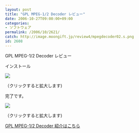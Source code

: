 ```yaml
---
layout: post
title: "GPL MPEG-1/2 Decoder レビュー"
date: 2006-10-27T09:00:00+09:00
categories:
- ソフトウェア
permalink: /2006/10/2621/
catch: http://image.moongift.jp/review4/mpegdecoder02.s.png
id: 2608
---
```

GPL MPEG-1/2 Decoder レビュー  
<!--more-->

インストール

  

[![](http://image.moongift.jp/review4/mpegdecoder01.s.png)](http://image.moongift.jp/review4/mpegdecoder01.png)  
  
（クリックすると拡大します)

  

完了です。

  

[![](http://image.moongift.jp/review4/mpegdecoder02.s.png)](http://image.moongift.jp/review4/mpegdecoder02.png)  
  
（クリックすると拡大します)

  

[GPL MPEG-1/2 Decoder 紹介はこちら](http://oss.moongift.jp/intro/i-2620.html)

